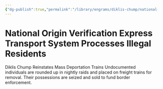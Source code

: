 ```yaml
---
{"dg-publish":true,"permalink":"/library/engrams/diklis-chump/national-origin-verification-express-transport-system-processes-illegal-residents/","tags":["DC/Racism"]}
---
```


# National Origin Verification Express Transport System Processes Illegal Residents
Diklis Chump Reinstates Mass Deportation Trains
Undocumented individuals are rounded up in nightly raids and placed on freight trains for removal. 
Their possessions are seized and sold to fund border enforcement.
